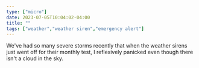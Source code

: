 ```yaml
---
type: ["micro"]
date: 2023-07-05T10:04:02-04:00
title: ""
tags: ["weather","weather siren","emergency alert"]
---
```

We've had so many severe storms recently that when the weather sirens just went off for their monthly test, I reflexively panicked even though there isn't a cloud in the sky.
